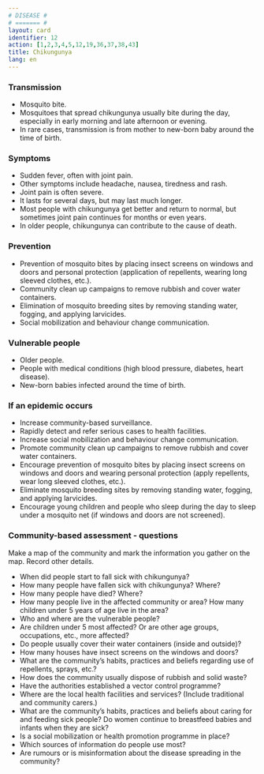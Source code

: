 ```yaml
---
# DISEASE #
# ======= #
layout: card
identifier: 12
action: [1,2,3,4,5,12,19,36,37,38,43]
title: Chikungunya
lang: en
---
```


### Transmission

- Mosquito bite. 
- Mosquitoes that spread chikungunya usually bite during the day, especially in early morning and late afternoon or evening. 
- In rare cases, transmission is from mother to new-born baby around the time of birth. 

### Symptoms

- Sudden fever, often with joint pain. 
- Other symptoms include headache, nausea, tiredness and rash. 
- Joint pain is often severe. 
- It lasts for several days, but may last much longer. 
- Most people with chikungunya get better and return to normal, but sometimes joint pain continues for months or even years. 
- In older people, chikungunya can contribute to the cause of death.

### Prevention

- Prevention of mosquito bites by placing insect screens on windows and doors and personal protection (application of repellents, wearing long sleeved clothes, etc.). 
- Community clean up campaigns to remove rubbish and cover water containers. 
- Elimination of mosquito breeding sites by removing standing water, fogging, and applying larvicides.
- Social mobilization and behaviour change communication. 

### Vulnerable people

- Older people. 
- People with medical conditions (high blood pressure, diabetes, heart disease). 
- New-born babies infected around the time of birth. 

### If an epidemic occurs

- Increase community-based surveillance. 
- Rapidly detect and refer serious cases to health facilities.
- Increase social mobilization and behaviour change communication.
- Promote community clean up campaigns to remove rubbish and cover water containers. 
- Encourage prevention of mosquito bites by placing insect screens on windows and doors and wearing personal protection (apply repellents, wear long sleeved clothes, etc.). 
- Eliminate mosquito breeding sites by removing standing water, fogging, and applying larvicides.
- Encourage young children and people who sleep during the day to sleep under a mosquito net (if windows and doors are not screened). 

### Community-based assessment - questions

Make a map of the community and mark the information you gather on the map. Record other details.
- When did people start to fall sick with chikungunya? 
- How many people have fallen sick with chikungunya? Where? 
-	How many people have died? Where? 
- How many people live in the affected community or area? How many children under 5 years of age live in the area? 
- Who and where are the vulnerable people? 
- Are children under 5 most affected? Or are other age groups, occupations, etc., more affected?
- Do people usually cover their water containers (inside and outside)? 
- How many houses have insect screens on the windows and doors? 
- What are the community’s habits, practices and beliefs regarding use of repellents, sprays, etc.? 
- How does the community usually dispose of rubbish and solid waste? 
- Have the authorities established a vector control programme?
- Where are the local health facilities and services? (Include traditional and community carers.) 
- What are the community’s habits, practices and beliefs about caring for and feeding sick people? Do women continue to breastfeed babies and infants when they are sick?
- Is a social mobilization or health promotion programme in place? 
- Which sources of information do people use most? 
- Are rumours or is misinformation about the disease spreading in the community?
